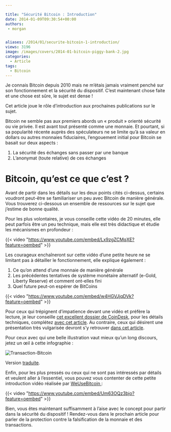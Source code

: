 ```yaml
---

title: "Sécurité Bitcoin : Introduction"
date: 2014-01-09T09:30:54+00:00
authors:
 - morgan


aliases: /2014/01/securite-bitcoin-1-introduction/
views: 3196
image: /images/covers/2014-01-bitcoin-piggy-bank-2.jpg
categories:
  - Article
tags:
  - Bitcoin
---
```


Je connais Bitcoin depuis 2010 mais ne m’étais jamais vraiment penché sur son fonctionnement et la sécurité du dispositif. C’est maintenant chose faite et une chose est sûre, le sujet est dense !

Cet article joue le rôle d’introduction aux prochaines publications sur le sujet.

Bitcoin ne semble pas aux premiers abords un « produit » orienté sécurité ou vie privée. Il est avant tout présenté comme une monnaie. Et pourtant, si sa popularité récente auprès des spéculateurs ne se limite qu’à sa valeur en dollars ou autres monnaies fiduciaires, l’engouement initial pour Bitcoin se basait sur deux aspects :

  1. La sécurité des échanges sans passer par une banque
  2. L’anonymat (toute relative) de ces échanges

# Bitcoin, qu’est ce que c’est ?

Avant de partir dans les détails sur les deux points cités ci-dessus, certains voudront peut-être se familiariser un peu avec Bitcoin de manière générale. Vous trouverez ci-dessous un ensemble de ressources sur le sujet que j’estime de bonne qualité.

Pour les plus volontaires, je vous conseille cette vidéo de 20 minutes, elle peut parfois être un peu technique, mais elle est très didactique et étudie les mécanismes en profondeur :

{{< video "https://www.youtube.com/embed/Lx9zgZCMqXE?feature=oembed" >}}

Les courageux enchaîneront sur cette vidéo d’une petite heure ne se limitant pas à détailler le fonctionnement, elle explique également :

  1. Ce qu’on attend d’une monnaie de manière générale
  2. Les précédentes tentatives de système monétaire alternatif (e-Gold, Liberty Reserve) et comment ont-elles fini
  3. Quel future peut-on espérer de BitCoins

  {{< video "https://www.youtube.com/embed/w4HGVJjqDVk?feature=oembed" >}}

Pour ceux qui trépignent d’impatience devant une vidéo et préfère la lecture, je leur conseille [cet excellent dossier de CoinDesk](http://www.coindesk.com/information/what-is-bitcoin), pour les détails techniques, complétez [avec cet article](http://www.michaelnielsen.org/ddi/how-the-bitcoin-protocol-actually-works/). Au contraire, ceux qui désirent une présentation très vulgarisée devront s’y retrouver [dans cet article](https://medium.com/future-of-currency/73b4257ac833).

Pour ceux avec qui une belle illustration vaut mieux qu’un long discours, jetez un œil à cette infographie :

![Transaction-Bitcoin](/images/misc/2014-01-Transaction-Bitcoin.jpg)

Version [traduite](/images/misc/2014-01-Bitcoin-comment-ca-marche.jpg).

Enfin, pour les plus pressés ou ceux qui ne sont pas intéressés par détails et veulent aller à l’essentiel, vous pouvez vous contenter de cette petite introduction vidéo réalisée par [WeUseBitcoin ](http://weusebitcoin.com):

{{< video "https://www.youtube.com/embed/Um63OQz3bjo?feature=oembed" >}}

Bien, vous êtes maintenant suffisamment à l’aise avec le concept pour partir dans la sécurité du dispositif ! Rendez-vous dans le prochain article pour parler de la protection contre la falsification de la monnaie et des transactions.

